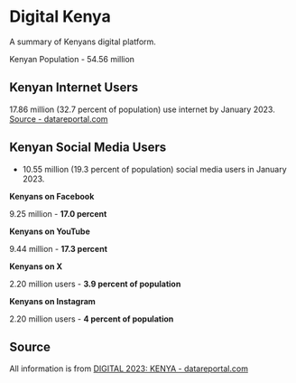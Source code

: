 # Digital Kenya

A summary of Kenyans digital platform.

Kenyan Population - 54.56 million

## Kenyan Internet Users

17.86 million (32.7 percent of population) use internet by January 2023. [Source - datareportal.com](https://datareportal.com/reports/digital-2023-kenya)

## Kenyan Social Media Users

- 10.55 million (19.3 percent of population) social media users in January 2023.

**Kenyans on Facebook**

9.25 million - **17.0 percent**

**Kenyans on YouTube**

9.44 million - **17.3 percent**

**Kenyans on X**

2.20 million users - **3.9 percent of population**

**Kenyans on Instagram**

2.20 million users - **4 percent of population**

## Source

All information is from [DIGITAL 2023: KENYA - datareportal.com](https://datareportal.com/reports/digital-2023-kenya)
